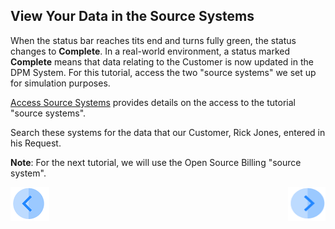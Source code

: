 ## View Your Data in the Source Systems

When the status bar reaches tits end and turns fully green, the status changes to **Complete**. In a real-world environment, a status marked **Complete** means that data relating to the Customer is now updated in the DPM System. For this tutorial, access the two "source systems" we set up for simulation purposes. 

[Access Source Systems](../00_Setup/00_Access_Source_Systems.md) provides details on the access to the tutorial "source systems".

Search these systems for the data that our Customer, Rick Jones, entered in his Request.

**Note**: For the next tutorial, we will use the Open Source Billing "source system".



[![Previous](../images/Previous.png)](  03_04_Auto_Sync_Submit_a_First_Request.md)[<img align="right" width="60" height="54" src="../images/Next.png">]( 03_06_Auto_Sync_Change_Your_Data.md)
